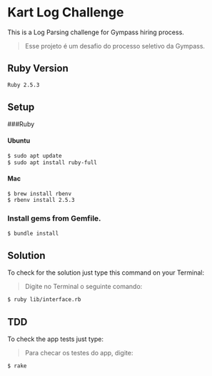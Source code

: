 # Kart Log Challenge

This is a Log Parsing challenge for Gympass hiring process.

> Esse projeto é um desafio do processo seletivo da Gympass.

## Ruby Version

```sh
Ruby 2.5.3
```

## Setup

###Ruby

#### Ubuntu

```sh
$ sudo apt update
$ sudo apt install ruby-full
```
#### Mac

```sh
$ brew install rbenv
$ rbenv install 2.5.3
```

### Install gems from Gemfile.

```sh
$ bundle install
```

## Solution

To check for the solution just type this command on your Terminal:

> Digite no Terminal o seguinte comando:

```sh
$ ruby lib/interface.rb
```

## TDD

To check the app tests just type:

> Para checar os testes do app, digite:

```sh
$ rake
```